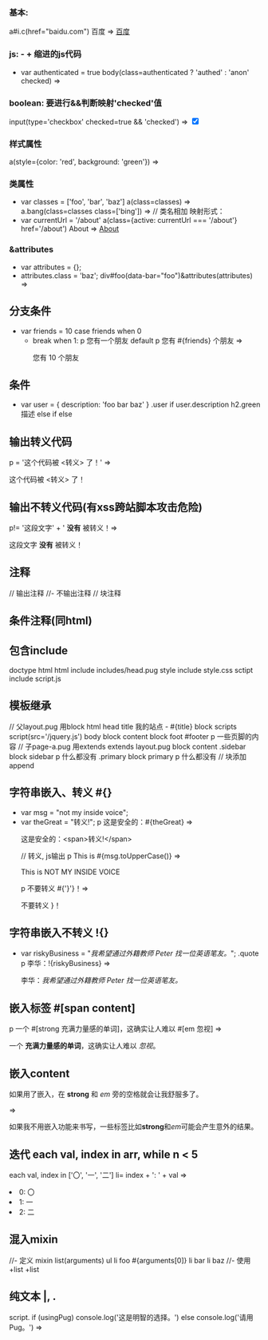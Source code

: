 ### 基本:
a#i.c(href="baidu.com") 百度 => <a id="i" class="c" href="baidu.com">百度</a>

### js: - + 缩进的js代码
- var authenticated = true
body(class=authenticated ? 'authed' : 'anon' checked) => <body class="authed" checked></body>

### boolean: 要进行&&判断映射'checked'值
input(type='checkbox' checked=true && 'checked') => <input type="checkbox" checked="checked">

### 样式属性
a(style={color: 'red', background: 'green'}) => <a style="color:red;background:green;"></a>

### 类属性
- var classes = ['foo', 'bar', 'baz']
a(class=classes) => <a class="foo bar baz"></a>
a.bang(class=classes class=['bing']) => <a class="bang foo bar baz bing"></a> // 类名相加
映射形式：
- var currentUrl = '/about'
a(class={active: currentUrl === '/about'} href='/about') About => <a class="active" href="/about">About</a>

### &attributes 
- var attributes = {};
- attributes.class = 'baz';
div#foo(data-bar="foo")&attributes(attributes) => <div class="baz" id="foo" data-bar="foo"></div>

## 分支条件
- var friends = 10
case friends
  when 0
    - break
  when 1: p 您有一个朋友
  default
    p 您有 #{friends} 个朋友   => <p>您有 10 个朋友</p>

## 条件
- var user = { description: 'foo bar baz' }
.user
  if user.description
    h2.green 描述
  else if
  else

## 输出转义代码
p
  = '这个代码被 <转义> 了！'  => <p>这个代码被 &lt;转义&gt; 了！</p>
## 输出不转义代码(有xss跨站脚本攻击危险)
p!= '这段文字' + ' <strong>没有</strong> 被转义！=> <p>这段文字 <strong>没有</strong> 被转义！</p>

## 注释
// 输出注释
//- 不输出注释
//
  块注释
## 条件注释(同html)
<!--[if IE 8]>
<html lang="en" class="lt-ie9">
<![endif]-->

## 包含include
doctype html
html
  include includes/head.pug
  style
    include style.css
  sctipt
    include script.js

## 模板继承
// 父layout.pug 用block
html
  head
    title 我的站点 - #{title}
    block scripts
      script(src='/jquery.js')
  body
    block content
    block foot
      #footer
        p 一些页脚的内容
// 子page-a.pug 用extends
extends layout.pug
block content
  .sidebar
    block sidebar
      p 什么都没有
  .primary
    block primary
      p 什么都没有
// 块添加
append

## 字符串嵌入、转义 #{}
- var msg = "not my inside voice";
- var theGreat = "<span>转义!</span>";
p 这是安全的：#{theGreat} => <p>这是安全的：&lt;span&gt;转义!&lt;/span&gt;</p> // 转义, js输出
p This is #{msg.toUpperCase()}  => <p>This is NOT MY INSIDE VOICE</p>
p 不要转义 #{'}'}！=> <p>不要转义 }！</p>
## 字符串嵌入不转义 !{}
- var riskyBusiness = "<em>我希望通过外籍教师 Peter 找一位英语笔友。</em>";
.quote
  p 李华：!{riskyBusiness}  => <p>李华：<em>我希望通过外籍教师 Peter 找一位英语笔友。</em></p>
## 嵌入标签 #[span content]
p 一个 #[strong 充满力量感的单词]，这确实让人难以 #[em 忽视] => <p>一个 <strong>充满力量感的单词</strong>，这确实让人难以 <em>忽视</em>。</p>
## 嵌入content
<p>如果用了嵌入，在 <strong>strong</strong> 和 <em>em</em> 旁的空格就会让我舒服多了。</p> =>
<p>如果我不用嵌入功能来书写，一些标签比如<strong>strong</strong>和<em>em</em>可能会产生意外的结果。</p>

## 迭代 each val, index in arr, while n < 5
each val, index in ['〇', '一', '二']
  li= index + ': ' + val 
=>
<li>0: 〇</li>
<li>1: 一</li>
<li>2: 二</li>

## 混入mixin
//- 定义
mixin list(arguments)
  ul
    li foo #{arguments[0]}
    li bar
    li baz
//- 使用
+list
+list

## 纯文本 |, .
script.
  if (usingPug)
    console.log('这是明智的选择。')
  else
    console.log('请用 Pug。')
=> 
<script>
  if (usingPug)
    console.log('这是明智的选择。')
  else
    console.log('请用 Pug。')
</script>

